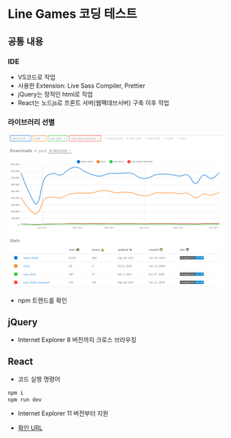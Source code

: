 # Line Games 코딩 테스트

## 공통 내용

### IDE

- VS코드로 작업
- 사용한 Extension: Live Sass Compiler, Prettier
- jQuery는 정적인 html로 작업
- React는 노드js로 프론트 서버(웹팩데브서버) 구축 이후 작업

### 라이브러리 선별

<img src="npmtrends.png" />

- npm 트렌드를 확인

## jQuery

- Internet Explorer 8 버전까지 크로스 브라우징

## React

- 코드 실행 명령어

```command
npm i
npm run dev
```

- Internet Explorer 11 버전부터 지원

- [확인 URL](http://localhost:3090)
